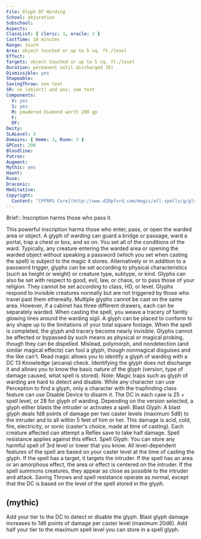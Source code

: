 ```yaml
---
File: Glyph Of Warding
School: abjuration
Subschool: 
Aspects: 
ClassList: { cleric: 3, oracle: 3 }
CastTime: 10 minutes
Range: touch
Area: object touched or up to 5 sq. ft./level
Effect: 
Targets: object touched or up to 5 sq. ft./level
Duration: permanent until discharged (D)
Dismissible: yes
Shapeable: 
SavingThrow: see text
SR: no (object) and yes; see text
Components:
  V: yes
  S: yes
  M: powdered diamond worth 200 gp
  F: 
  DF: 
Deity: 
SLALevel: 3
Domains: { Home: 3, Rune: 3 }
GPCost: 200
Bloodline: 
Patron: 
Augment: 
Mythic: yes
Haunt: 
Ruse: 
Draconic: 
Meditative: 
Copyright:
  Content: "[PFRPG Core](http://www.d20pfsrd.com/magic/all-spells/g/glyph-of-warding)"
---
```

Brief:: Inscription harms those who pass it.

This powerful inscription harms those who enter, pass, or open the warded area or object. A glyph of warding can guard a bridge or passage, ward a portal, trap a chest or box, and so on. You set all of the conditions of the ward. Typically, any creature entering the warded area or opening the warded object without speaking a password (which you set when casting the spell) is subject to the magic it stores. Alternatively or in addition to a password trigger, glyphs can be set according to physical characteristics (such as height or weight) or creature type, subtype, or kind. Glyphs can also be set with respect to good, evil, law, or chaos, or to pass those of your religion. They cannot be set according to class, HD, or level. Glyphs respond to invisible creatures normally but are not triggered by those who travel past them ethereally. Multiple glyphs cannot be cast on the same area. However, if a cabinet has three different drawers, each can be separately warded. When casting the spell, you weave a tracery of faintly glowing lines around the warding sigil. A glyph can be placed to conform to any shape up to the limitations of your total square footage. When the spell is completed, the glyph and tracery become nearly invisible. Glyphs cannot be affected or bypassed by such means as physical or magical probing, though they can be dispelled. Mislead, polymorph, and nondetection (and similar magical effects) can fool a glyph, though nonmagical disguises and the like can't. Read magic allows you to identify a glyph of warding with a DC 13 Knowledge (arcana) check. Identifying the glyph does not discharge it and allows you to know the basic nature of the glyph (version, type of damage caused, what spell is stored). Note: Magic traps such as glyph of warding are hard to detect and disable. While any character can use Perception to find a glyph, only a character with the trapfinding class feature can use Disable Device to disarm it. The DC in each case is 25 + spell level, or 28 for glyph of warding. Depending on the version selected, a glyph either blasts the intruder or activates a spell. Blast Glyph: A blast glyph deals 1d8 points of damage per two caster levels (maximum 5d8) to the intruder and to all within 5 feet of him or her. This damage is acid, cold, fire, electricity, or sonic (caster's choice, made at time of casting). Each creature affected can attempt a Reflex save to take half damage. Spell resistance applies against this effect. Spell Glyph: You can store any harmful spell of 3rd level or lower that you know. All level-dependent features of the spell are based on your caster level at the time of casting the glyph. If the spell has a target, it targets the intruder. If the spell has an area or an amorphous effect, the area or effect is centered on the intruder. If the spell summons creatures, they appear as close as possible to the intruder and attack. Saving Throws and spell resistance operate as normal, except that the DC is based on the level of the spell stored in the glyph.


## (mythic)

Add your tier to the DC to detect or disable the glyph. Blast glyph damage increases to 1d6 points of damage per caster level (maximum 20d6). Add half your tier to the maximum spell level you can store in a spell glyph.
